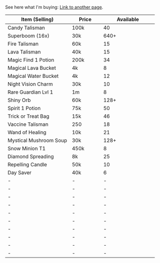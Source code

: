 See here what I'm buying: [Link to another page](./buying.html).
<table class="jw-table jw-table--header jw-table--striped" width="100%">
            <thead>
            <tr>
                                    <th width="43%">Item (Selling) </th>
                                    <th width="21%">Price </th>
                                    <th width="36%">Available </th>
                            </tr>
        </thead>
        <tbody>
                    <tr>
                                    <td width="43%"> Candy Talisman </td> 
                                    <td width="21%"> 100k  </td>
                                    <td width="36%"> 40  </td>
                            </tr>
<tr>
                                    <td width="43%"> Superboom (16x) </td> 
                                    <td width="21%"> 30k  </td>
                                    <td width="36%"> 640+  </td>
                            </tr><tr>
                                    <td width="43%"> Fire Talisman </td> 
                                    <td width="21%"> 60k  </td>
                                    <td width="36%"> 15  </td>
                            </tr><tr>
                                    <td width="43%"> Lava Talisman </td> 
                                    <td width="21%"> 40k  </td>
                                    <td width="36%"> 15  </td>
                            </tr><tr>
                                    <td width="43%"> Magic Find 1 Potion </td> 
                                    <td width="21%"> 200k  </td>
                                    <td width="36%"> 34  </td>
                            </tr><tr>
                                    <td width="43%"> Magical Lava Bucket </td> 
                                    <td width="21%"> 4k  </td>
                                    <td width="36%"> 8  </td>
                            </tr><tr>
                                    <td width="43%"> Magical Water Bucket </td> 
                                    <td width="21%"> 4k  </td>
                                    <td width="36%"> 12  </td>
                            </tr><tr>
                                    <td width="43%"> Night Vision Charm </td> 
                                    <td width="21%"> 30k  </td>
                                    <td width="36%"> 10  </td>
                            </tr><tr>
                                    <td width="43%"> Rare Guardian Lvl 1 </td> 
                                    <td width="21%"> 1m  </td>
                                    <td width="36%"> 8  </td>
                            </tr><tr>
                                    <td width="43%"> Shiny Orb </td> 
                                    <td width="21%"> 60k  </td>
                                    <td width="36%"> 128+  </td>
                            </tr><tr>
                                    <td width="43%"> Spirit 1 Potion </td> 
                                    <td width="21%"> 75k  </td>
                                    <td width="36%"> 50  </td>
                            </tr><tr>
                                    <td width="43%"> Trick or Treat Bag </td> 
                                    <td width="21%"> 15k  </td>
                                    <td width="36%"> 46  </td>
                            </tr><tr>
                                    <td width="43%"> Vaccine Talisman </td> 
                                    <td width="21%"> 250  </td>
                                    <td width="36%"> 18  </td>
                            </tr><tr>
                                    <td width="43%"> Wand of Healing </td> 
                                    <td width="21%"> 10k  </td>
                                    <td width="36%"> 21  </td>
                            </tr><tr>
                                    <td width="43%"> Mystical Mushroom Soup </td> 
                                    <td width="21%"> 30k  </td>
                                    <td width="36%"> 128+  </td>
                            </tr><tr>
                                    <td width="43%"> Snow Minion T1 </td> 
                                    <td width="21%"> 450k  </td>
                                    <td width="36%"> 8  </td>
                            </tr><tr>
                                    <td width="43%"> Diamond Spreading </td> 
                                    <td width="21%"> 8k  </td>
                                    <td width="36%"> 25  </td>
                            </tr><tr>
                                    <td width="43%"> Repelling Candle </td> 
                                    <td width="21%"> 50k  </td>
                                    <td width="36%"> 10  </td>
                            </tr><tr>
                                    <td width="43%"> Day Saver </td> 
                                    <td width="21%"> 40k  </td>
                                    <td width="36%"> 6  </td>
                            </tr><tr>
                                    <td width="43%"> - </td> 
                                    <td width="21%"> -  </td>
                                    <td width="36%"> -  </td>
                            </tr><tr>
                                    <td width="43%"> - </td> 
                                    <td width="21%"> -  </td>
                                    <td width="36%"> -  </td>
                            </tr><tr>
                                    <td width="43%"> - </td> 
                                    <td width="21%"> -  </td>
                                    <td width="36%"> -  </td>
                            </tr><tr>
                                    <td width="43%"> - </td> 
                                    <td width="21%"> -  </td>
                                    <td width="36%"> -  </td>
                            </tr><tr>
                                    <td width="43%"> - </td> 
                                    <td width="21%"> -  </td>
                                    <td width="36%"> -  </td>
                            </tr><tr>
                                    <td width="43%"> - </td> 
                                    <td width="21%"> -  </td>
                                    <td width="36%"> -  </td>
                            </tr><tr>
                                    <td width="43%"> - </td> 
                                    <td width="21%"> -  </td>
                                    <td width="36%"> -  </td>
                            </tr><tr>
                                    <td width="43%"> - </td> 
                                    <td width="21%"> -  </td>
                                    <td width="36%"> -  </td>
                            </tr><tr>
                                    <td width="43%"> - </td> 
                                    <td width="21%"> -  </td>
                                    <td width="36%"> -  </td>
                            </tr><tr>
                                    <td width="43%"> - </td> 
                                    <td width="21%"> -  </td>
                                    <td width="36%"> -  </td>
                            </tr>
            </tbody>
</table>

